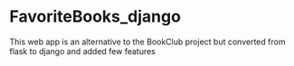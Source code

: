 # FavoriteBooks_django
This web app is an alternative to the BookClub project but converted from flask to django and added few features
